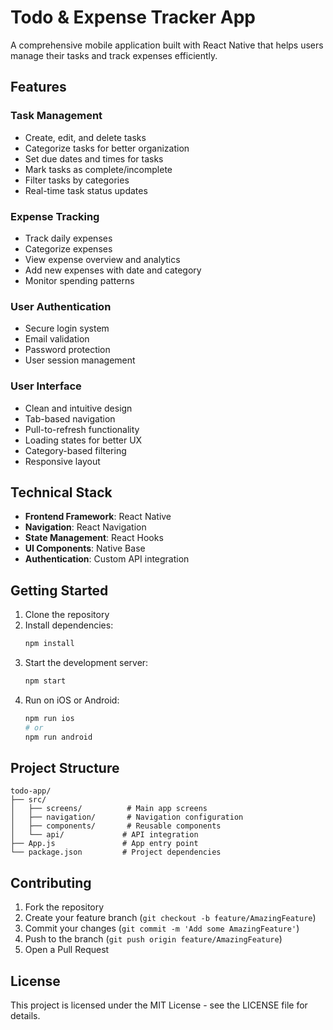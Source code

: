 # Todo & Expense Tracker App

A comprehensive mobile application built with React Native that helps users manage their tasks and track expenses efficiently.

## Features

### Task Management
- Create, edit, and delete tasks
- Categorize tasks for better organization
- Set due dates and times for tasks
- Mark tasks as complete/incomplete
- Filter tasks by categories
- Real-time task status updates

### Expense Tracking
- Track daily expenses
- Categorize expenses
- View expense overview and analytics
- Add new expenses with date and category
- Monitor spending patterns

### User Authentication
- Secure login system
- Email validation
- Password protection
- User session management

### User Interface
- Clean and intuitive design
- Tab-based navigation
- Pull-to-refresh functionality
- Loading states for better UX
- Category-based filtering
- Responsive layout

## Technical Stack

- **Frontend Framework**: React Native
- **Navigation**: React Navigation
- **State Management**: React Hooks
- **UI Components**: Native Base
- **Authentication**: Custom API integration

## Getting Started

1. Clone the repository
2. Install dependencies:
   ```bash
   npm install
   ```
3. Start the development server:
   ```bash
   npm start
   ```
4. Run on iOS or Android:
   ```bash
   npm run ios
   # or
   npm run android
   ```

## Project Structure

```
todo-app/
├── src/
│   ├── screens/          # Main app screens
│   ├── navigation/       # Navigation configuration
│   ├── components/       # Reusable components
│   └── api/             # API integration
├── App.js               # App entry point
└── package.json         # Project dependencies
```

## Contributing

1. Fork the repository
2. Create your feature branch (`git checkout -b feature/AmazingFeature`)
3. Commit your changes (`git commit -m 'Add some AmazingFeature'`)
4. Push to the branch (`git push origin feature/AmazingFeature`)
5. Open a Pull Request

## License

This project is licensed under the MIT License - see the LICENSE file for details.
